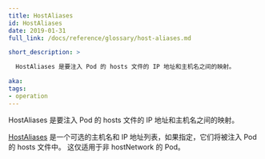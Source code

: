 ```yaml
---
title: HostAliases
id: HostAliases
date: 2019-01-31
full_link: /docs/reference/glossary/host-aliases.md

short_description: >

  HostAliases 是要注入 Pod 的 hosts 文件的 IP 地址和主机名之间的映射。

aka:
tags:
- operation
---
```


<!--
---
title: HostAliases
id: HostAliases
date: 2019-01-31
full_link: /docs/reference/glossary/host-aliases.md

short_description: >

   A HostAliases is a mapping between the IP address and hostname to be injected into a Pod's hosts file.

aka:
tags:
- operation
---
-->

<!--
 A HostAliases is a mapping between the IP address and hostname to be injected into a Pod's hosts file.
-->

HostAliases 是要注入 Pod 的 hosts 文件的 IP 地址和主机名之间的映射。

<!--more-->

<!--
[HostAliases](/docs/reference/glossary/host-aliases.md) is an optional list of hostnames and IP addresses that will be injected into the Pod's hosts file if specified. This is only valid for non-hostNetwork Pods.
-->

[HostAliases](/docs/reference/generated/kubernetes-api/v1.13/#hostalias-v1-corev) 是一个可选的主机名和 IP 地址列表，如果指定，它们将被注入 Pod 的 hosts 文件中。 这仅适用于非 hostNetwork 的 Pod。
